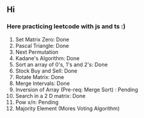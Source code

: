 ## Hi

### Here practicing leetcode with js and ts :)

1. Set Matrix Zero: Done
2. Pascal Triangle: Done
3. Next Permutation
4. Kadane's Algorithm: Done
5. Sort an array of 0's, 1's and 2's: Done
6. Stock Buy and Sell: Done
7. Rotate Matrix: Done
8. Merge Intervals: Done
9. Inversion of Array (Pre-req: Merge Sort) : Pending
10. Search in a 2 D matrix: Done
11. Pow x/n: Pending
12. Majority Element (Mores Voting Algorithm)
